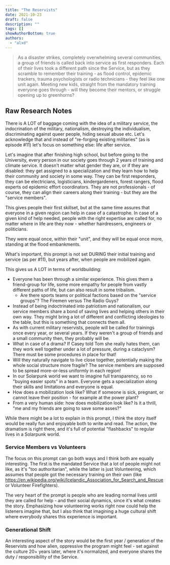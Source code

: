```yaml
---
title: "The Reservists"
date: 2021-10-23
draft: false
description: ""
tags: []
showAuthorBottom: true
authors:
  - "alxd"
---
```


> As a disaster strikes, completely overwhelming several communities, a group of friends is called back into service as first responders. Each of their lives took a different path since the Service, but as they scramble to remember their training - as flood control, epidemic trackers, trauma psychologists or radio technicians - they feel like one unit again. Meeting new kids, straight from the mandatory training everyone goes through - will they become their mentors, or struggle opening up to greenhorns?

## Raw Research Notes

There is A LOT of baggage coming with the idea of a military service, the indocrination of the military, nationalism, destroying the individualism, discriminating against queer people, hiding sexual abuse etc. Let's acknowledge that and instead of "re-forging existing militaries" (as is episode #11) let's focus on something else: life after service.

Let's imagine that after finishing high school, but before going to the University, every person in our society goes through 2 years of training and climate service. It doesn't matter what gender they are, or if they are disabled: they get assigned to a specialization and they learn how to help their community and society in some way. They can be first responders, they can be electricians, logisticians, kindergardeners, forest rangers, flood experts od epidemic effort coordinators. They are not professionals - of course, they can align their careers along their training - but they are the "service members".

This gives people their first skillset, but at the same time assures that everyone in a given region can help in case of a catastrophe. In case of a given kind of help needed, people with the right expertise are called for, no matter where in life are they now - whether hairdressers, engineers or politicians.

They were equal once, within their "unit", and they will be equal once more, standing at the flood embankments.

What's important, this prompt is not set DURING their initial training and service (as per #11), but years after, when people are mobilized again.

This gives us A LOT in terms of worldbuilding:

- Everyone has been through a similar experience. This gives them a friend-group for life, some more empathy for people from vastly different paths of life, but can also result in some tribalism.
  - Are there sports teams or political factions based on the "service groups"? The Firemen versus The Radio Guys?
- Instead of being indoctrinated into patriotism and nationalism, our service members share a bond of saving lives and helping others in their own way. They might bring a lot of different and conflicting ideologies to the table, but this is something that connects them all.
- As with current military reservists, people will be called for trainings once every year, or several years. If they weren't a group of friends and a small community then, they probably will be.
- What in case of a drama? If Casey told Tom she really hates them, can they work well together under a lot of pressure, during a cataclysm? There must be some procedures in place for that!
- Will they naturally navigate to live close together, potentially making the whole social structure more fragile? The service members are supposed to be spread more-or-less uniformly in each region!
- In our Solarpunk world we want to imagine full transparency, so no "buying easier spots" in a team. Everyone gets a specialization along their skills and limitations and everyone is equal.
- How does a mobilization look like? What if someone is sick, pregnant, or cannot leave their position - for example at the power plant?
- From a very human side: how does mobilization look like? Is it a thrill, "me and my friends are going to save some asses?"

While there might be a lot to explain in this prompt, I think the story itself would be really fun and enjoyable both to write and read. The action, the dramatism is right there, and it's full of potential "flashbacks" to regular lives in a Solarpunk world.

### Service Members vs Volunteers

The focus on this prompt can go both ways and I think both are equally interesting. The first is the mandated Service that a lot of people might not like, as it's "too authoritarian", while the latter is just Volunteering, which assumes that people got the necessary training on their own (like https://en.wikipedia.org/wiki/Icelandic_Association_for_Search_and_Rescue or Volunteer Firefighters).

The very heart of the prompt is people who are leading normal lives until they are called for help - and their social dynamics, since it's what creates the story. Emphasizing how volunteering works right now could help the listeners imagine that, but I also think that imagining a huge cultural shift where everybody shares this experience is important.

### Generational Shift

An interesting aspect of the story would be the first year / generation of the Reservists and how alien, oppressive the program might feel - set against the culture 20+ years later, where it's normalized, and everyone shares the duty / responsibility of the Service.